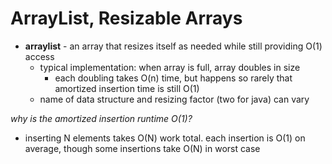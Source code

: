 # ArrayList, Resizable Arrays
- **arraylist** - an array that resizes itself as needed while still providing O(1) access
	- typical implementation: when array is full, array doubles in size
		- each doubling takes O(n) time, but happens so rarely that amortized insertion time is still O(1)
	- name of data structure and resizing factor (two for java) can vary

*why is the amortized insertion runtime O(1)?*
- inserting N elements takes O(N) work total. each insertion is O(1) on average, though some insertions take O(N) in worst case

